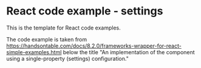 # React code example - settings

This is the template for React code examples.

The code example is taken from https://handsontable.com/docs/8.2.0/frameworks-wrapper-for-react-simple-examples.html below the title "An implementation of the component using a single-property (settings) configuration."